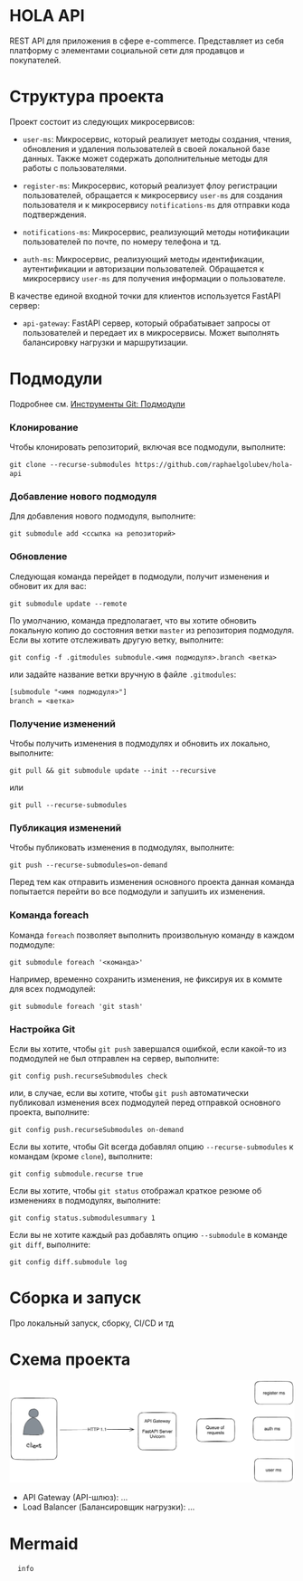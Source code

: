 # HOLA API

REST API для приложения в сфере e-commerce. Представляет из себя платформу с элементами социальной сети для продавцов и покупателей.

# Структура проекта
Проект состоит из следующих микросервисов:
- `user-ms`: Микросервис, который реализует методы создания, чтения, обновления и удаления пользователей в своей локальной базе данных. Также может содержать дополнительные методы для работы с пользователями.

- `register-ms`: Микросервис, который реализует флоу регистрации пользователей, обращается к микросервису `user-ms` для создания пользователя и к микросервису `notifications-ms` для отправки кода подтверждения.

- `notifications-ms`: Микросервис, реализующий методы нотификации пользователей по почте, по номеру телефона и тд.

- `auth-ms`: Микросервис, реализующий методы идентификации, аутентификации и авторизации пользователей. Обращается к микросервису `user-ms` для получения информации о пользователе.

В качестве единой входной точки для клиентов используется FastAPI сервер:
- `api-gateway`: FastAPI сервер, который обрабатывает запросы от пользователей и передает их в микросервисы. Может
выполнять балансировку нагрузки и маршрутизации.

# Подмодули
Подробнее см. [Инструменты Git: Подмодули](https://git-scm.com/book/ru/v2/%D0%98%D0%BD%D1%81%D1%82%D1%80%D1%83%D0%BC%D0%B5%D0%BD%D1%82%D1%8B-Git-%D0%9F%D0%BE%D0%B4%D0%BC%D0%BE%D0%B4%D1%83%D0%BB%D0%B8)
### Клонирование

Чтобы клонировать репозиторий, включая все подмодули, выполните:
```
git clone --recurse-submodules https://github.com/raphaelgolubev/hola-api
```

### Добавление нового подмодуля

Для добавления нового подмодуля, выполните:
```
git submodule add <ссылка на репозиторий> 
```

### Обновление
Следующая команда перейдет в подмодули, получит изменения и обновит их для вас:
```
git submodule update --remote
```
По умолчанию, команда предполагает, что вы хотите обновить локальную копию до состояния
ветки `master` из репозитория подмодуля. Если вы хотите отслеживать другую ветку, выполните:
```
git config -f .gitmodules submodule.<имя подмодуля>.branch <ветка>
```
или задайте название ветки вручную в файле `.gitmodules`:
```
[submodule "<имя подмодуля>"]
branch = <ветка>
```

### Получение изменений

Чтобы получить изменения в подмодулях и обновить их локально, выполните:
```
git pull && git submodule update --init --recursive
```
или 
```
git pull --recurse-submodules
```

### Публикация изменений

Чтобы публиковать изменения в подмодулях, выполните:
```
git push --recurse-submodules=on-demand
```
Перед тем как отправить изменения основного проекта данная команда попытается перейти во все подмодули и запушить их изменения.

### Команда foreach
Команда `foreach` позволяет выполнить произвольную команду в каждом подмодуле:
```
git submodule foreach '<команда>'
```
Например, временно сохранить изменения, не фиксируя их в коммте для всех подмодулей:
```
git submodule foreach 'git stash'
```

### Настройка Git
Если вы хотите, чтобы `git push` завершался ошибкой, если какой-то из подмодулей не был отправлен на сервер, выполните:
```
git config push.recurseSubmodules check
```
или, в случае, если вы хотите, чтобы `git push` автоматически публиковал изменения всех подмодулей перед отправкой основного проекта, выполните:
```
git config push.recurseSubmodules on-demand
```

Если вы хотите, чтобы Git всегда добавлял опцию `--recurse-submodules` к командам (кроме `clone`), выполните:
```
git config submodule.recurse true
```

Если вы хотите, чтобы `git status` отображал краткое резюме об изменениях в подмодулях, выполните:
```
git config status.submodulesummary 1
```

Если вы не хотите каждый раз добавлять опцию `--submodule` в команде `git diff`, выполните:
```
git config diff.submodule log
```

# Сборка и запуск

Про локальный запуск, сборку, CI/CD и тд

# Схема проекта

![main](docs/main.excalidraw.png)

- API Gateway (API-шлюз): ...
- Load Balancer (Балансировщик нагрузки): ...

# Mermaid

```mermaid
  info
```
